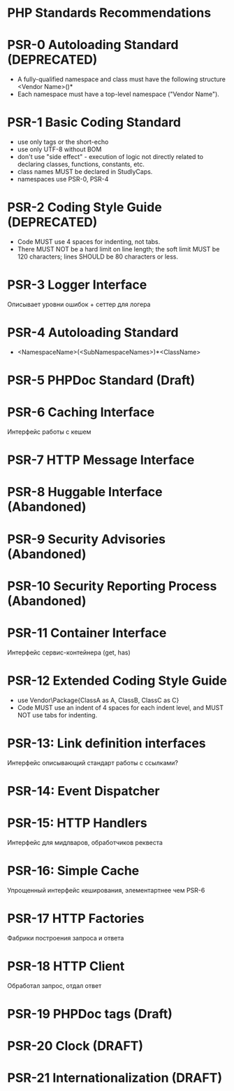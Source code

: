# PHP Standards Recommendations

# PSR-0 Autoloading Standard (DEPRECATED)
  + A fully-qualified namespace and class must have the following structure \<Vendor Name>\(<Namespace>\)*<Class Name>
  + Each namespace must have a top-level namespace ("Vendor Name").

# PSR-1 Basic Coding Standard
  + use only <?php ?> tags or the short-echo <?= ?>
  + use only UTF-8 without BOM
  + don't use "side effect" - execution of logic not directly related to declaring classes, functions, constants, etc.
  + class names MUST be declared in StudlyCaps.
  + namespaces use PSR-0, PSR-4
  
# PSR-2 Coding Style Guide (DEPRECATED)
  + Code MUST use 4 spaces for indenting, not tabs.
  + There MUST NOT be a hard limit on line length; the soft limit MUST be 120 characters; lines SHOULD be 80 characters or less.
  
# PSR-3 Logger Interface 
Описывает уровни ошибок + сеттер для логера
  
# PSR-4 Autoloading Standard
  + \<NamespaceName>(\<SubNamespaceNames>)*\<ClassName>
  
# PSR-5	PHPDoc Standard (Draft)
# PSR-6 Caching Interface
  Интерфейс работы с кешем
# PSR-7 HTTP Message Interface
# PSR-8	Huggable Interface (Abandoned)
# PSR-9 Security Advisories (Abandoned)
# PSR-10 Security Reporting Process (Abandoned)
# PSR-11 Container Interface
Интерфейс сервис-контейнера (get, has)
# PSR-12 Extended Coding Style Guide
  + use Vendor\Package\{ClassA as A, ClassB, ClassC as C}
  + Code MUST use an indent of 4 spaces for each indent level, and MUST NOT use tabs for indenting.
 
# PSR-13: Link definition interfaces
  Интерфейс описывающий стандарт работы с ссылками?
# PSR-14: Event Dispatcher
# PSR-15: HTTP Handlers
Интерфейс для мидлваров, обработчиков реквеста
# PSR-16: Simple Cache
Упрощенный интерфейс кеширования, элементартнее чем PSR-6
# PSR-17 HTTP Factories
Фабрики построения запроса и ответа
# PSR-18 HTTP Client
Обработал запрос, отдал ответ
# PSR-19 PHPDoc tags (Draft)
# PSR-20 Clock (DRAFT)
# PSR-21 Internationalization (DRAFT)
